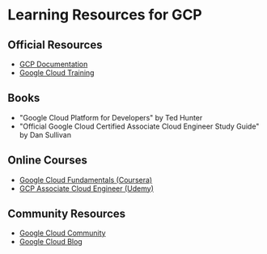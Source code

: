 # Learning Resources for GCP

## Official Resources
- [GCP Documentation](https://cloud.google.com/docs)
- [Google Cloud Training](https://cloud.google.com/training)

## Books
- "Google Cloud Platform for Developers" by Ted Hunter
- "Official Google Cloud Certified Associate Cloud Engineer Study Guide" by Dan Sullivan

## Online Courses
- [Google Cloud Fundamentals (Coursera)](https://www.coursera.org/learn/google-cloud-fundamentals-core-infrastructure)
- [GCP Associate Cloud Engineer (Udemy)](https://www.udemy.com/course/google-cloud-associate-cloud-engineer/)

## Community Resources
- [Google Cloud Community](https://cloud.google.com/community/)
- [Google Cloud Blog](https://cloud.google.com/blog/)

